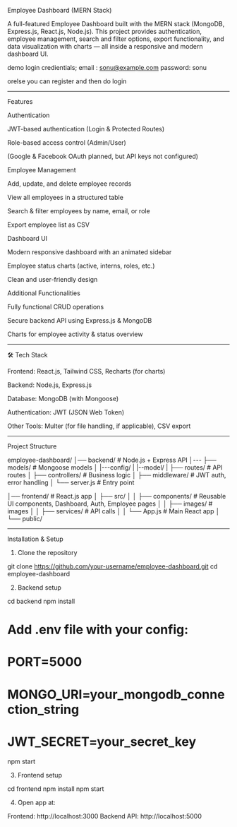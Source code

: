 Employee Dashboard (MERN Stack)

A full-featured Employee Dashboard built with the MERN stack (MongoDB, Express.js, React.js, Node.js).
This project provides authentication, employee management, search and filter options, export functionality, and data visualization with charts — all inside a responsive and modern dashboard UI.

demo login credientials;
email : sonu@example.com
password: sonu

orelse you can register and then do login 

---

 Features

Authentication

JWT-based authentication (Login & Protected Routes)

Role-based access control (Admin/User)

(Google & Facebook OAuth planned, but API keys not configured)


Employee Management

Add, update, and delete employee records

View all employees in a structured table

Search & filter employees by name, email, or role

Export employee list as CSV


Dashboard UI

Modern responsive dashboard with an animated sidebar

Employee status charts (active, interns, roles, etc.)

Clean and user-friendly design


Additional Functionalities

Fully functional CRUD operations

Secure backend API using Express.js & MongoDB

Charts for employee activity & status overview




---

🛠 Tech Stack

Frontend: React.js, Tailwind CSS, Recharts (for charts)

Backend: Node.js, Express.js

Database: MongoDB (with Mongoose)

Authentication: JWT (JSON Web Token)

Other Tools: Multer (for file handling, if applicable), CSV export



---

 Project Structure

employee-dashboard/
│── backend/                 # Node.js + Express API
│---
├── models/              # Mongoose models
│   |---config/
|   |--model/
|   ├── routes/              # API routes
│   ├── controllers/         # Business logic
│   ├── middleware/          # JWT auth, error handling
│   └── server.js            # Entry point

│── frontend/                # React.js app
│   ├── src/
│   │   ├── components/      # Reusable UI components, Dashboard, Auth, Employee pages
│   │   ├── images/           # images
│   │   ├── services/        # API calls
│   │   └── App.js           # Main React app
│   └── public/


---

 Installation & Setup

1. Clone the repository

git clone https://github.com/your-username/employee-dashboard.git
cd employee-dashboard


2. Backend setup

cd backend
npm install
# Add .env file with your config:
# PORT=5000
# MONGO_URI=your_mongodb_connection_string
# JWT_SECRET=your_secret_key
npm start


3. Frontend setup

cd frontend
npm install
npm start


4. Open app at:

Frontend: http://localhost:3000
Backend API: http://localhost:5000

